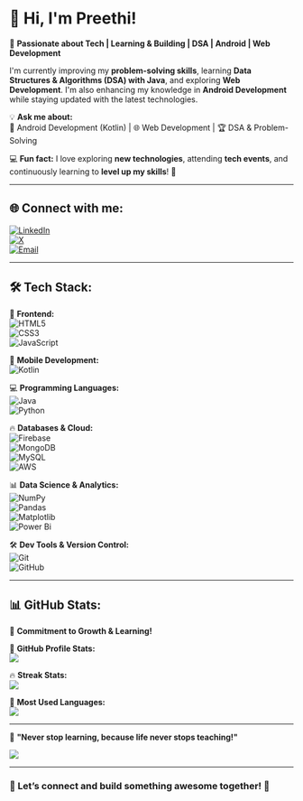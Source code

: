 # 👋 Hi, I'm Preethi!  

🚀 **Passionate about Tech | Learning & Building | DSA | Android | Web Development**  

I'm currently improving my **problem-solving skills**, learning **Data Structures & Algorithms (DSA) with Java**, and exploring **Web Development**. I'm also enhancing my knowledge in **Android Development** while staying updated with the latest technologies.  

💡 **Ask me about:**  
📱 Android Development (Kotlin) | 🌐 Web Development | 🏆 DSA & Problem-Solving  

💻 **Fun fact:** I love exploring **new technologies**, attending **tech events**, and continuously learning to **level up my skills**! 🚀  

---

## 🌐 Connect with me:  
[![LinkedIn](https://img.shields.io/badge/LinkedIn-%230077B5.svg?logo=linkedin&logoColor=white)](https://linkedin.com/in/cheruku-preethi)  
[![X](https://img.shields.io/badge/X-black.svg?logo=X&logoColor=white)](https://x.com/preethi_2207)  
[![Email](https://img.shields.io/badge/Email-D14836?logo=gmail&logoColor=white)](mailto:chpreethi2005@gmail.com)  

---

## 🛠️ Tech Stack:  
🎨 **Frontend:**  
![HTML5](https://img.shields.io/badge/html5-%23E34F26.svg?style=for-the-badge&logo=html5&logoColor=white)  
![CSS3](https://img.shields.io/badge/css3-%231572B6.svg?style=for-the-badge&logo=css3&logoColor=white)  
![JavaScript](https://img.shields.io/badge/javascript-%23323330.svg?style=for-the-badge&logo=javascript&logoColor=%23F7DF1E)  

📱 **Mobile Development:**  
![Kotlin](https://img.shields.io/badge/kotlin-%237F52FF.svg?style=for-the-badge&logo=kotlin&logoColor=white)  

💻 **Programming Languages:**  
![Java](https://img.shields.io/badge/java-%23ED8B00.svg?style=for-the-badge&logo=openjdk&logoColor=white)  
![Python](https://img.shields.io/badge/python-3670A0?style=for-the-badge&logo=python&logoColor=ffdd54)  

🔥 **Databases & Cloud:**  
![Firebase](https://img.shields.io/badge/firebase-%23039BE5.svg?style=for-the-badge&logo=firebase)  
![MongoDB](https://img.shields.io/badge/MongoDB-%234ea94b.svg?style=for-the-badge&logo=mongodb&logoColor=white)  
![MySQL](https://img.shields.io/badge/mysql-4479A1.svg?style=for-the-badge&logo=mysql&logoColor=white)  
![AWS](https://img.shields.io/badge/AWS-%23FF9900.svg?style=for-the-badge&logo=amazon-aws&logoColor=white)  

📊 **Data Science & Analytics:**  
![NumPy](https://img.shields.io/badge/numpy-%23013243.svg?style=for-the-badge&logo=numpy&logoColor=white)  
![Pandas](https://img.shields.io/badge/pandas-%23150458.svg?style=for-the-badge&logo=pandas&logoColor=white)  
![Matplotlib](https://img.shields.io/badge/Matplotlib-%23ffffff.svg?style=for-the-badge&logo=Matplotlib&logoColor=black)  
![Power Bi](https://img.shields.io/badge/power_bi-F2C811?style=for-the-badge&logo=powerbi&logoColor=black)  

🛠️ **Dev Tools & Version Control:**  
![Git](https://img.shields.io/badge/git-%23F05033.svg?style=for-the-badge&logo=git&logoColor=white)  
![GitHub](https://img.shields.io/badge/github-%23121011.svg?style=for-the-badge&logo=github&logoColor=white)  

---

## 📊 GitHub Stats:  
📌 **Commitment to Growth & Learning!**  

🌟 **GitHub Profile Stats:**  
![](https://github-readme-stats.vercel.app/api?username=preethi-0422&theme=dark&hide_border=false&include_all_commits=false&count_private=false)  

🔥 **Streak Stats:**  
![](https://github-readme-streak-stats.herokuapp.com/?user=preethi-0422&theme=dark&hide_border=false)  

🚀 **Most Used Languages:**  
![](https://github-readme-stats.vercel.app/api/top-langs/?username=preethi-0422&theme=dark&hide_border=false&include_all_commits=false&count_private=false&layout=compact)  

---

🎯 **"Never stop learning, because life never stops teaching!"**  

[![](https://visitcount.itsvg.in/api?id=preethi-0422&icon=0&color=1)](https://visitcount.itsvg.in)  

---

### 💬 Let’s connect and build something awesome together! 🚀

